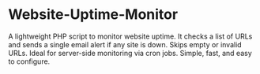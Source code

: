 # Website-Uptime-Monitor
A lightweight PHP script to monitor website uptime. It checks a list of URLs and sends a single email alert if any site is down. Skips empty or invalid URLs. Ideal for server-side monitoring via cron jobs. Simple, fast, and easy to configure.
